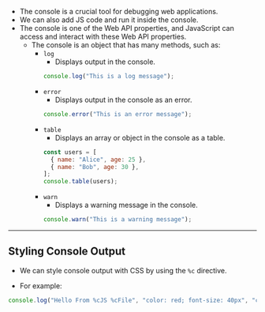 

- The console is a crucial tool for debugging web applications.
- We can also add JS code and run it inside the console.
- The console is one of the Web API properties, and JavaScript can access and interact with these Web API properties.
  - The console is an object that has many methods, such as:
    - `log`  
      - Displays output in the console.
      ```js
      console.log("This is a log message");
      ```
    - `error`  
      - Displays output in the console as an error.
      ```js
      console.error("This is an error message");
      ```
    - `table`  
      - Displays an array or object in the console as a table.
      ```js
      const users = [
        { name: "Alice", age: 25 },
        { name: "Bob", age: 30 },
      ];
      console.table(users);
      ```
    - `warn`  
      - Displays a warning message in the console.
      ```js
      console.warn("This is a warning message");
      ```

---

## Styling Console Output

- We can style console output with CSS by using the `%c` directive.

- For example:

```js
console.log("Hello From %cJS %cFile", "color: red; font-size: 40px", "color: blue; font-size: 40px");
```
